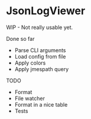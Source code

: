 # JsonLogViewer

WIP - Not really usable yet.

Done so far

- Parse CLI arguments
- Load config from file
- Apply colors
- Apply jmespath query

TODO

- Format
- File watcher
- Format in a nice table
- Tests
